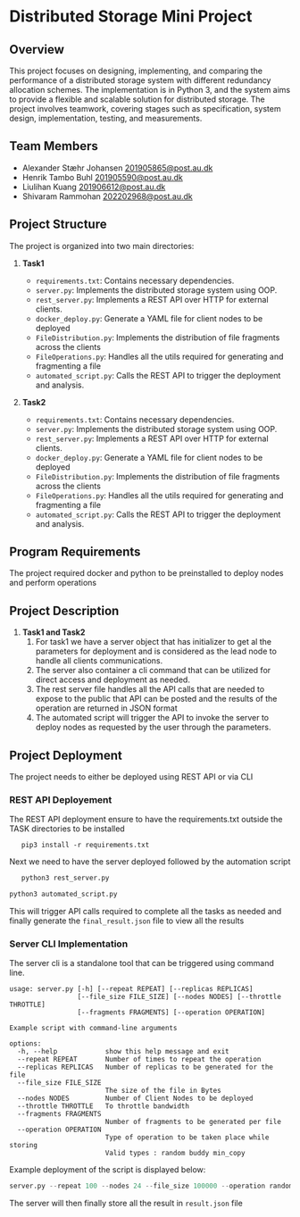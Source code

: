 # Distributed Storage Mini Project

## Overview

This project focuses on designing, implementing, and comparing the performance of a distributed storage system with
different redundancy allocation schemes. The implementation is in Python 3, and the system aims to provide a flexible
and scalable solution for distributed storage. The project involves teamwork, covering stages such as specification,
system design, implementation, testing, and measurements.

## Team Members

- Alexander Stæhr Johansen 201905865@post.au.dk
- Henrik Tambo Buhl 201905590@post.au.dk
- Liulihan Kuang 201906612@post.au.dk
- Shivaram Rammohan 202202968@post.au.dk

## Project Structure

The project is organized into two main directories:

1. **Task1**
    - `requirements.txt`: Contains necessary dependencies.
    - `server.py`: Implements the distributed storage system using OOP.
    - `rest_server.py`: Implements a REST API over HTTP for external clients.
    - `docker_deploy.py`: Generate a YAML file for client nodes to be deployed
    - `FileDistribution.py`: Implements the distribution of file fragments across the clients
    - `FileOperations.py`: Handles all the utils required for generating and fragmenting a file
    - `automated_script.py`: Calls the REST API to trigger the deployment and analysis.

2. **Task2**
    - `requirements.txt`: Contains necessary dependencies.
    - `server.py`: Implements the distributed storage system using OOP.
    - `rest_server.py`: Implements a REST API over HTTP for external clients.
    - `docker_deploy.py`: Generate a YAML file for client nodes to be deployed
    - `FileDistribution.py`: Implements the distribution of file fragments across the clients
    - `FileOperations.py`: Handles all the utils required for generating and fragmenting a file
    - `automated_script.py`: Calls the REST API to trigger the deployment and analysis.

## Program Requirements

The project required docker and python to be preinstalled to deploy nodes and perform operations

## Project Description

1. **Task1 and Task2**
    1. For task1 we have a server object that has initializer to get al the parameters for deployment and is considered
       as the lead node to handle all clients communications.
    2. The server also container a cli command that can be utilized for direct access and deployment as needed.
    3. The rest server file handles all the API calls that are needed to expose to the public that API can be posted and
       the results of the operation are returned in JSON format
    4. The automated script will trigger the API to invoke the server to deploy nodes as requested by the user through
       the parameters.

## Project Deployment

The project needs to either be deployed using REST API or via CLI

### REST API Deployement

The REST API deployment ensure to have the requirements.txt outside the TASK directories to be installed

```commandline
   pip3 install -r requirements.txt
```

Next we need to have the server deployed followed by the automation script

```python
   python3 rest_server.py
```
```python
python3 automated_script.py
```

This will trigger API calls required to complete all the tasks as needed and finally generate the ```final_result.json``` file to view all the results

### Server CLI Implementation
The server cli is a standalone tool that can be triggered using command line.

```commandline
usage: server.py [-h] [--repeat REPEAT] [--replicas REPLICAS]
                 [--file_size FILE_SIZE] [--nodes NODES] [--throttle THROTTLE]
                 [--fragments FRAGMENTS] [--operation OPERATION]

Example script with command-line arguments

options:
  -h, --help            show this help message and exit
  --repeat REPEAT       Number of times to repeat the operation
  --replicas REPLICAS   Number of replicas to be generated for the file
  --file_size FILE_SIZE
                        The size of the file in Bytes
  --nodes NODES         Number of Client Nodes to be deployed
  --throttle THROTTLE   To throttle bandwidth
  --fragments FRAGMENTS
                        Number of fragments to be generated per file
  --operation OPERATION
                        Type of operation to be taken place while storing
                        Valid types : random buddy min_copy
```

Example deployment of the script is displayed below:

```python
server.py --repeat 100 --nodes 24 --file_size 100000 --operation random 
```

The server will then finally store all the result in ```result.json``` file